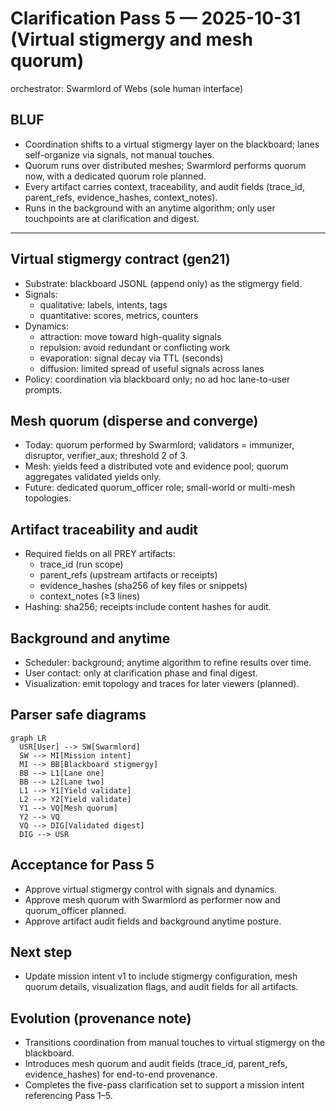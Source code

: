 # Clarification Pass 5 — 2025-10-31 (Virtual stigmergy and mesh quorum)

orchestrator: Swarmlord of Webs (sole human interface)

## BLUF
- Coordination shifts to a virtual stigmergy layer on the blackboard; lanes self-organize via signals, not manual touches.
- Quorum runs over distributed meshes; Swarmlord performs quorum now, with a dedicated quorum role planned.
- Every artifact carries context, traceability, and audit fields (trace_id, parent_refs, evidence_hashes, context_notes).
- Runs in the background with an anytime algorithm; only user touchpoints are at clarification and digest.

---

## Virtual stigmergy contract (gen21)
- Substrate: blackboard JSONL (append only) as the stigmergy field.
- Signals:
  - qualitative: labels, intents, tags
  - quantitative: scores, metrics, counters
- Dynamics:
  - attraction: move toward high-quality signals
  - repulsion: avoid redundant or conflicting work
  - evaporation: signal decay via TTL (seconds)
  - diffusion: limited spread of useful signals across lanes
- Policy: coordination via blackboard only; no ad hoc lane-to-user prompts.

## Mesh quorum (disperse and converge)
- Today: quorum performed by Swarmlord; validators = immunizer, disruptor, verifier_aux; threshold 2 of 3.
- Mesh: yields feed a distributed vote and evidence pool; quorum aggregates validated yields only.
- Future: dedicated quorum_officer role; small-world or multi-mesh topologies.

## Artifact traceability and audit
- Required fields on all PREY artifacts:
  - trace_id (run scope)
  - parent_refs (upstream artifacts or receipts)
  - evidence_hashes (sha256 of key files or snippets)
  - context_notes (≥3 lines)
- Hashing: sha256; receipts include content hashes for audit.

## Background and anytime
- Scheduler: background; anytime algorithm to refine results over time.
- User contact: only at clarification phase and final digest.
- Visualization: emit topology and traces for later viewers (planned).

## Parser safe diagrams
```mermaid
graph LR
  USR[User] --> SW[Swarmlord]
  SW --> MI[Mission intent]
  MI --> BB[Blackboard stigmergy]
  BB --> L1[Lane one]
  BB --> L2[Lane two]
  L1 --> Y1[Yield validate]
  L2 --> Y2[Yield validate]
  Y1 --> VQ[Mesh quorum]
  Y2 --> VQ
  VQ --> DIG[Validated digest]
  DIG --> USR
```

## Acceptance for Pass 5
- Approve virtual stigmergy control with signals and dynamics.
- Approve mesh quorum with Swarmlord as performer now and quorum_officer planned.
- Approve artifact audit fields and background anytime posture.

## Next step
- Update mission intent v1 to include stigmergy configuration, mesh quorum details, visualization flags, and audit fields for all artifacts.

## Evolution (provenance note)
- Transitions coordination from manual touches to virtual stigmergy on the blackboard.
- Introduces mesh quorum and audit fields (trace_id, parent_refs, evidence_hashes) for end-to-end provenance.
- Completes the five-pass clarification set to support a mission intent referencing Pass 1–5.
